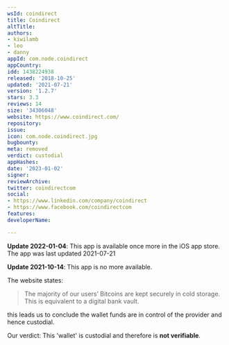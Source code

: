 ```yaml
---
wsId: coindirect
title: Coindirect
altTitle: 
authors:
- kiwilamb
- leo
- danny
appId: com.node.coindirect
appCountry: 
idd: 1438224938
released: '2018-10-25'
updated: '2021-07-21'
version: '1.2.7'
stars: 3.3
reviews: 14
size: '34306048'
website: https://www.coindirect.com/
repository: 
issue: 
icon: com.node.coindirect.jpg
bugbounty: 
meta: removed
verdict: custodial
appHashes: 
date: '2023-01-02'
signer: 
reviewArchive: 
twitter: coindirectcom
social:
- https://www.linkedin.com/company/coindirect
- https://www.facebook.com/coindirectcom
features: 
developerName: 

---
```


**Update 2022-01-04**: This app is available once more in the iOS app store. The app was last updated 2021-07-21

**Update 2021-10-14**: This app is no more available.

The website states:

> The majority of our users’ Bitcoins are kept securely in cold storage. This is
  equivalent to a digital bank vault.

this leads us to conclude the wallet funds are in control of the provider and
hence custodial.

Our verdict: This 'wallet' is custodial and therefore is **not verifiable**.
